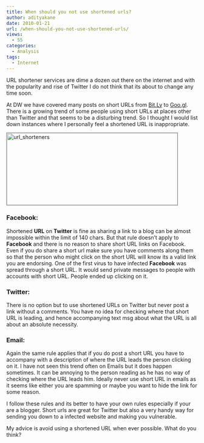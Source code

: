 ```yaml
---
title: When should you not use shortened urls?
author: adityakane
date: 2010-01-21
url: /when-should-you-not-use-shortened-urls/
views:
  - 55
categories:
  - Analysis
tags:
  - Internet
---
```

URL shortener services are dime a dozen out there on the internet and with the popularity and rise of Twitter I do not think that its about to change any time soon.

At DW we have covered many posts on short URLs from [Bit.Ly][1] to [Goo.gl][2]. There is a growing trend of some people using short URLs at places other than Twitter and that seems to be a disturbing trend. So I thought I would list down instances where I personally feel a shortened URL is inappropriate.

<img class="alignnone size-full wp-image-18955" style="border: 1px solid grey" title="url_shorteners" src="http://cdn.devilsworkshop.org/files/2010/01/url_shorteners.png" alt="url_shorteners" width="450" height="190" />

### Facebook:

Shortened **URL** on **Twitter** is fine as sharing a link to a blog can be almost impossible within the limit of 140 chars. But that rule doesn&#8217;t apply to **Facebook** and there is no reason to share short URL links on Facebook. Even if you do share a short url make sure you have comments along them so that the person who might click on the short URL will know its a valid link you are endorsing. One of the first virus to have infected **Facebook** was spread through a short URL. It would send private messages to people with accounts with short URL. People ended up clicking on it.

### Twitter:

There is no option but to use shortened URLs on Twitter but never post a link without a comments. You have no idea for checking where that short URL is leading, and hence accompanying text msg about what the URL is all about an absolute necessity.

### Email:

Again the same rule applies that if you do post a short URL you have to accompany with a description of where the URL leads the person clicking on it. I have not seen this trend often on Emails but it does happen sometimes. It can be annoying to the person reading as he has no way of checking where the URL leads him. Ideally never use short URL in emails as it seems like either you are spamming or maybe you want to hide the link for some reason.

I follow these rules and its better to have your own rules especially if your are a blogger. Short urls are great for Twitter but also a very handy way for sending you down to a infected website and making you vulnerable.

My advice is avoid using a shortened URL when ever possible. What do you think?

 [1]: http://devilsworkshop.org/shorten-long-url-from-mobile-phone-using-bitly-for-mobile/ "Bit.Ly"
 [2]: http://devilsworkshop.org/twitter-google-url-shortener-extension-for-chrome-browser/ "Goo.gl"
